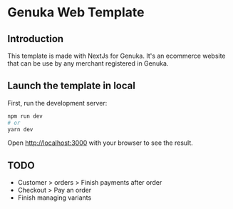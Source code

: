 # Genuka Web Template

## Introduction

This template is made with NextJs for Genuka.
It's an ecommerce website that can be use by any merchant registered in Genuka.


## Launch the template in local

First, run the development server:

```bash
npm run dev
# or
yarn dev
```

Open [http://localhost:3000](http://localhost:3000) with your browser to see the result.


## TODO 
- Customer > orders > Finish payments after order
- Checkout > Pay an order 
- Finish managing variants